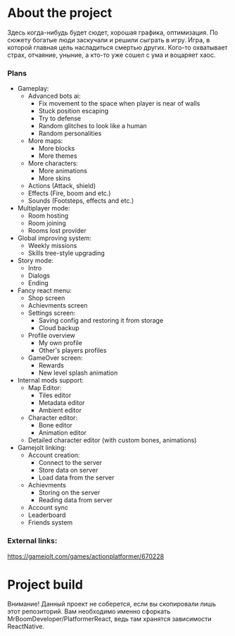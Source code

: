 # About the project
Здесь когда-нибудь будет сюдет, хорошая графика, оптимизация.
По сюжету богатые люди заскучали и решили сыграть в игру. Игра, в которой главная цель насладиться смертью других. Кого-то охватывает страх, отчаяние, уныние, а кто-то уже сошел с ума и воцаряет хаос.
### Plans
- Gameplay:
  - Advanced bots ai:
    - Fix movement to the space when player is near of walls
    - Stuck position escaping
    - Try to defense
    - Random glitches to look like a human
    - Random personalities
  - More maps:
    - More blocks
    - More themes
  - More characters:
    - More animations
    - More skins
  - Actions (Attack, shield)
  - Effects (Fire, boom and etc.)
  - Sounds (Footsteps, effects and etc.)
- Multiplayer mode:
  - Room hosting
  - Room joining
  - Rooms lost provider
- Global improving system:
  - Weekly missions
  - Skills tree-style upgrading
- Story mode:
  - Intro
  - Dialogs
  - Ending
- Fancy react menu:
  - Shop screen
  - Achievments screen
  - Settings screen:
    - Saving config and restoring it from storage
    - Cloud backup
  - Profile overview
    - My own profile
    - Other's players profiles
  - GameOver screen:
    - Rewards
    - New level splash animation
- Internal mods support:
  - Map Editor:
    - Tiles editor
    - Metadata editor
    - Ambient editor
  - Character editor:
    - Bone editor
    - Animation editor
  - Detailed character editor (with custom bones, animations)
- Gamejolt linking:
  - Account creation:
    - Connect to the server
    - Store data on server
    - Load data from the server
  - Achievments
    - Storing on the server
    - Reading data from server
  - Account sync
  - Leaderboard
  - Friends system
### External links:
https://gamejolt.com/games/actionplatformer/670228
# Project build
Внимание! Данный проект не соберется, если вы скопировали лишь этот репозиторий. Вам необходимо именно сфоркать MrBoomDeveloper/PlatformerReact, ведь там хранятся зависимости ReactNative.